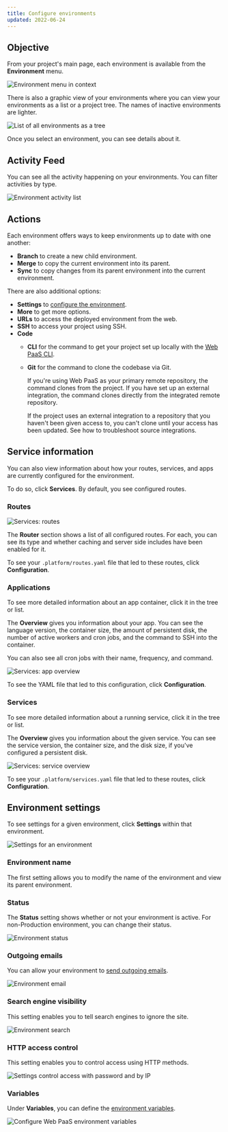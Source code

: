 ```yaml
---
title: Configure environments
updated: 2022-06-24
---
```





## Objective  

From your project's main page, each environment is available from the **Environment** menu.

![Environment menu in context](images/env-pulldown.png "0.4")

There is also a graphic view of your environments where you can view your environments as a list or a project tree.
The names of inactive environments are lighter.

![List of all environments as a tree](images/environments.png "0.5")

Once you select an environment, you can see details about it.

## Activity Feed

You can see all the activity happening on your environments.
You can filter activities by type.

![Environment activity list](images/activity.png "0.5")

## Actions

Each environment offers ways to keep environments up to date with one another:

*  **Branch** to create a new child environment.
*  **Merge** to copy the current environment into its parent.
* **Sync**
  to copy changes from its parent environment into the current environment.

There are also additional options:

* **Settings** to [configure the environment](#environment-settings).
* **More** to get more options.
* **URLs** to access the deployed environment from the web.
* **SSH** to access your project using SSH.
* **Code**
  * **CLI** for the command to get your project set up locally with the [Web PaaS CLI](/pages/web_cloud/web_paas_powered_by_platform_sh/development/development-cli).
  * **Git** for the command to clone the codebase via Git.
  
    If you're using Web PaaS as your primary remote repository, the command clones from the project.
    If you have set up an external integration,
    the command clones directly from the integrated remote repository.

    If the project uses an external integration to a repository that you haven't been given access to,
    you can't clone until your access has been updated.
    See how to troubleshoot source integrations.

## Service information

You can also view information about how your routes, services, and apps are currently configured for the environment.

To do so, click **Services**.
By default, you see configured routes.

### Routes

![Services: routes](images/routes.png "0.5")

The **Router** section shows a list of all configured routes.
For each, you can see its type and whether caching and server side includes have been enabled for it.

To see your `.platform/routes.yaml` file that led to these routes, click **Configuration**.

### Applications

To see more detailed information about an app container, click it in the tree or list.

The **Overview** gives you information about your app.
You can see the language version, the container size, the amount of persistent disk,
the number of active workers and cron jobs, and the command to SSH into the container.

You can also see all cron jobs with their name, frequency, and command.

![Services: app overview](images/app-overview.png "0.5")

To see the YAML file that led to this configuration, click **Configuration**.

### Services

To see more detailed information about a running service, click it in the tree or list.

The **Overview** gives you information about the given service.
You can see the service version, the container size, and the disk size, if you've configured a persistent disk.

![Services: service overview](images/service-overview.png "0.5")

To see your `.platform/services.yaml` file that led to these routes, click **Configuration**.

## Environment settings

To see settings for a given environment, click **Settings** within that environment.

![Settings for an environment](images/env-settings.png "0.75")

### Environment name

The first setting allows you to modify the name of the environment and view its parent environment.

### Status

The **Status** setting shows whether or not your environment is active.
For non-Production environment, you can change their status.

![Environment status](images/env-status.png "0.5")

### Outgoing emails

You can allow your environment to [send outgoing emails](/pages/web_cloud/web_paas_powered_by_platform_sh/development/development-email).

![Environment email](images/env-email.png "0.75")

### Search engine visibility

This setting enables you to tell search engines to ignore the site.

![Environment search](images/env-search.png "0.5")

### HTTP access control

This setting enables you to control access using HTTP methods.

![Settings control access with password and by IP](images/settings-basics-access-control.png "0.5")

### Variables

Under **Variables**, you can define the [environment variables](/pages/web_cloud/web_paas_powered_by_platform_sh/development/development-variables).

![Configure Web PaaS environment variables](images/settings-variables-environment.png "0.6")
